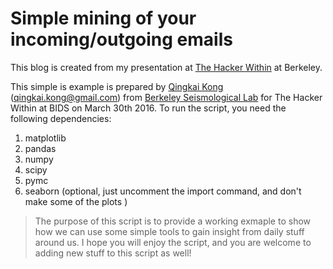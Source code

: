 # Simple mining of your incoming/outgoing emails

This blog is created from my presentation at [The Hacker Within](http://www.thehackerwithin.org/berkeley/) at Berkeley. 

This simple is example is prepared by [Qingkai Kong](https://github.com/qingkaikong/) (qingkai.kong@gmail.com) from [Berkeley Seismological Lab](http://seismo.berkeley.edu/) for The Hacker Within at BIDS on March 30th 2016. To run the script, you need the following dependencies:
1. matplotlib
2. pandas
3. numpy
4. scipy
5. pymc 
6. seaborn (optional, just uncomment the import command, and don't make some of the plots )

> The purpose of this script is to provide a working exmaple to show how we can use some simple tools to gain insight from daily stuff around us. I hope you will enjoy the script, and you are welcome to adding new stuff to this script as well!